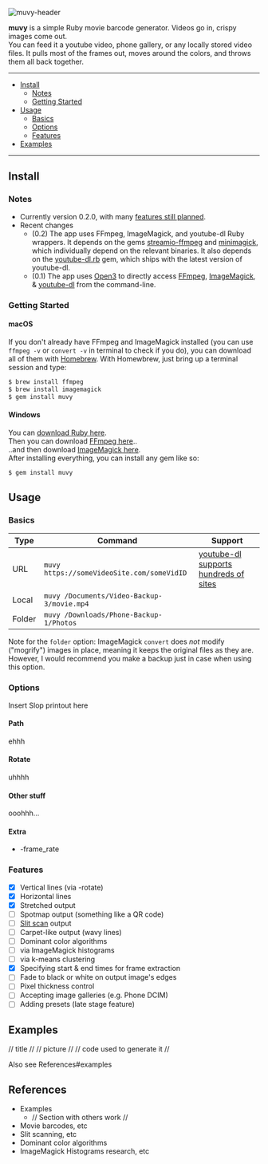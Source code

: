 ![muvy-header](https://i.imgur.com/Akc3Fh9.png)

**muvy** is a simple Ruby movie barcode generator. Videos go in, crispy images come out.  
You can feed it a youtube video, phone gallery, or any locally stored video files. It pulls most of the frames out, moves around the colors, and throws them all back together.

------
* [Install](#install)
  * [Notes](#notes)
  * [Getting Started](#getting-started)
* [Usage](#usage)
  * [Basics](#basics)
  * [Options](#options)
  * [Features](#features)
* [Examples](#examples)
------

## Install

### Notes

* Currently version 0.2.0, with many [features still planned](#features).
* Recent changes
  * (0.2) The app uses FFmpeg, ImageMagick, and youtube-dl Ruby wrappers. It depends on the gems  [streamio-ffmpeg](https://github.com/streamio/streamio-ffmpeg) and [minimagick](https://github.com/minimagick/minimagick), which individually depend on the relevant binaries. It also depends on the [youtube-dl.rb](https://github.com/layer8x/youtube-dl.rb) gem, which ships with the latest version of youtube-dl.
  * (0.1) The app uses [Open3](https://apidock.com/ruby/Open3/popen3) to directly access [FFmpeg](https://www.ffmpeg.org/), [ImageMagick](https://www.imagemagick.org/script/index.php), & [youtube-dl](https://rg3.github.io/youtube-dl/) from the command-line.

### Getting Started

#### macOS
If you don't already have FFmpeg and ImageMagick installed (you can use `ffmpeg -v` or `convert -v` in terminal to check if you do), you can download all of them with [Homebrew](https://brew.sh/). With Homewbrew, just bring up a terminal session and type:  
```sh
$ brew install ffmpeg
$ brew install imagemagick
$ gem install muvy
```


#### Windows
You can [download Ruby here]().  
Then you can download [FFmpeg here]()..  
..and then download [ImageMagick here]().   
After installing everything, you can install any gem like so:  
```sh
$ gem install muvy
```

## Usage

### Basics

| Type   | Command                                    | Support                                                                                       |
|--------|--------------------------------------------|-----------------------------------------------------------------------------------------------|
| URL    | `muvy https://someVideoSite.com/someVidID` | [youtube-dl supports hundreds of sites](https://rg3.github.io/youtube-dl/supportedsites.html) |
| Local  | `muvy /Documents/Video-Backup-3/movie.mp4`  | <file types supported by FFmpeg go here>                                                      |
| Folder | `muvy /Downloads/Phone-Backup-1/Photos`   | <file types supported by imagemagick go here>                                                 |

Note for the `folder` option: ImageMagick `convert` does *not* modify ("mogrify") images in place, meaning it keeps the original files as they are. However, I would recommend you make a backup just in case when using this option.

### Options

Insert Slop printout here

#### Path

ehhh

#### Rotate

uhhhh

#### Other stuff

ooohhh...

#### Extra

* -frame_rate

### Features
- [x] Vertical lines (via -rotate)
- [x] Horizontal lines
- [x] Stretched output
- [ ] Spotmap output (something like a QR code)
- [ ] [Slit scan](http://www.flong.com/texts/lists/slit_scan/) output
- [ ] Carpet-like output (wavy lines)
- [ ] Dominant color algorithms
 - [ ] via ImageMagick histograms
 - [ ] via k-means clustering
- [x] Specifying start & end times for frame extraction
- [ ] Fade to black or white on output image's edges
- [ ] Pixel thickness control
- [ ] Accepting image galleries (e.g. Phone DCIM)
- [ ] Adding presets (late stage feature)

## Examples

// title //
// picture //
// code used to generate it //  

Also see References#examples


## References
* Examples
  * // Section with others work //
* Movie barcodes, etc
* Slit scanning, etc
* Dominant color algorithms
* ImageMagick Histograms research, etc
